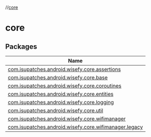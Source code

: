 //[core](index.md)

# core

## Packages

| Name |
|---|
| [com.isupatches.android.wisefy.core.assertions](core/com.isupatches.android.wisefy.core.assertions/index.md) |
| [com.isupatches.android.wisefy.core.base](core/com.isupatches.android.wisefy.core.base/index.md) |
| [com.isupatches.android.wisefy.core.coroutines](core/com.isupatches.android.wisefy.core.coroutines/index.md) |
| [com.isupatches.android.wisefy.core.entities](core/com.isupatches.android.wisefy.core.entities/index.md) |
| [com.isupatches.android.wisefy.core.logging](core/com.isupatches.android.wisefy.core.logging/index.md) |
| [com.isupatches.android.wisefy.core.util](core/com.isupatches.android.wisefy.core.util/index.md) |
| [com.isupatches.android.wisefy.core.wifimanager](core/com.isupatches.android.wisefy.core.wifimanager/index.md) |
| [com.isupatches.android.wisefy.core.wifimanager.legacy](core/com.isupatches.android.wisefy.core.wifimanager.legacy/index.md) |
